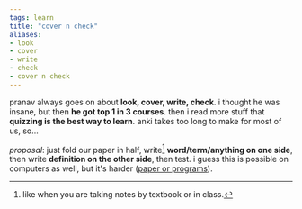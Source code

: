 ```yaml
---
tags: learn
title: "cover n check"
aliases:
- look
- cover
- write
- check
- cover n check
---
```


pranav always goes on about **look, cover, write, check**. i thought he was insane, but then **he got top 1 in 3 courses**. then i read more stuff that **quizzing is the best way to learn**. anki takes too long to make for most of us, so...

*proposal*: just fold our paper in half, write[^1] **word/term/anything on one side**, then write **definition on the other side**, then test. i guess this is possible on computers as well, but it's harder ([paper or programs](paperPrograms.md)).

[^1]: like when you are taking notes by textbook or in class.